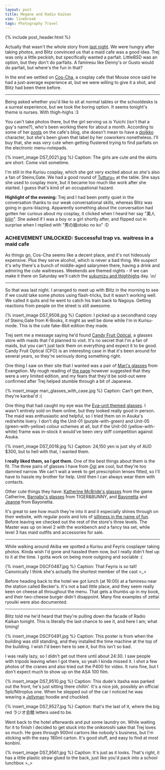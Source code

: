 ```yaml
---
layout: post
title: Megane and Radio Kaikan
vim: linebreak
tags: Photography Travel
---
```


{% include post_header.html %}

Actually that wasn't the whole story from [last night](/2012/03/06/ramen-to-tarot-to-kurisu.html). We were hungry after taking photos, and Blitz convinced us that a maid cafe was a good idea. Trej was only a little peckish, but specifically wanted a parfait. LittleBSD was an option, but they don't do parfaits. A famiresu like Denny's or Gusto would do parfait, but where's the fun in that?

In the end we settled on [Cos-Cha](http://www.cos-cha.com/), a cosplay cafe that Mouse once said he had a just-average experience at, but we were willing to give it a shot, and Blitz had been there before.

-----

Being asked whether you'd like to sit at normal tables or the schooldesks is a surreal experience, but we took the boring option. It seems tonight's theme is nurses. With thigh-highs  :3

You can't take photos there, but the girl serving us is Yuichi (isn't that a guy's name?), who's been working there for about a month. According to some of her [posts](http://blog.livedoor.jp/cos_cha/archives/52260461.html) on the cafe's blog, she doesn't mean to have a [dojikko](http://tvtropes.org/pmwiki/pmwiki.php/Main/Dojikko) character, but she's been given that label by her coworkers nonetheless. I'll buy that, she was *very* cute when getting flustered trying to find parfaits on the electronic menu-notepads.

{% insert_image DS7_0021.jpg %}
Caption: The girls are cute and the skirts are short. Come visit sometime.

I'm still in the Kurisu cosplay, which she got very excited about as she's also a fan of Steins;Gate. We had a good round of [Tutturu~](http://www.youtube.com/watch?v=gycSZoYzEks) at the table. She says she used to cosplay more, but it became too much like work after she started. I guess that's kind of an occupational hazard.

**Highlight of the evening:** Trej and I had been pretty quiet in the conversation thanks to our weak conversational skills, whereas Blitz was going in guns-blazing. Apparently something about the conversation had gotten her curious about my cosplay, it clicked when I heard her say "<ruby>美人<rt><rp>(</rp><a href="http://jisho.org/words?jap=%E7%BE%8E%E4%BA%BA">bijin</a><rp>)</rp></rt></ruby>". She asked if I was a boy or a girl shortly after, and flipped out in surprise when I replied with "<ruby>男の娘<rt><rp>(</rp>otoko no ko<rp>)</rp></rt></ruby>" :D

### ACHIEVEMENT UNLOCKED: Successful trap vs. waitress in a maid cafe

As things go, Cos-Cha seems like a decent place, and it's not hideously expensive. Plus they serve alcohol, which is never a bad thing. We suspect it's why there's a bunch of middle-aged salarymen there, having a drink and admiring the cute waitresses. Weekends are themed nights - if we can make it there on Saturday we'll catch the [sukumizu and thighhighs](http://danbooru.donmai.us/post/show/1108674/) day. \o/

-----

So that was last night. I arranged to meet up with Blitz in the morning to see if we could take some photos using flash-tricks, but it wasn't working well. We called it quits and he went to catch his train back to Nagoya. Getting reactions from people on the street is still awesome.

{% insert_image DS7_9508.jpg %}
Caption: I picked up a secondhand copy of Steins;Gate from K-Books, it might as well be done while I'm in Kurisu-mode. This is the cute fake-8bit edition they made.

Trej sent me a message saying he'd found [Candy Fruit Optical](http://www.canful-megane.com/), a glasses store with maids that I'd planned to visit. It's no secret that I'm a fan of maids, but you can't just tack them on everything and expect it to be good. Candy Fruit Optical (CFO) is an interesting case in that it's been around for several years, so they're seriously doing something right.

One thing I saw on their site that I wanted was a pair of [Mari's glasses](http://danbooru.donmai.us/post/show/1027655/) from Evangelion. My rough reading of [the page](http://blog.livedoor.jp/moe_megane/archives/55466128.html) however suggested that they were a very limited edition, and my fears that they'd be sold-out were confirmed after Trej helped stumble through a bit of Japanese.

{% insert_image mari_glasses_with_case.jpg %}
Caption: Can't get them, they're kanbai'd :(

One thing that had caught my eye was the [Eva-unit themed glasses](http://blog.livedoor.jp/moe_megane/archives/55509952.html). I wasn't entirely sold on them online, but they looked really good in person. The maid was enthusiastic and helpful, so I tried them on in Asuka's red/white livery. I don't dig the Unit-01 (purple-with-green) and Unit-05 (green-with-yellow) colour schemes at all, but if the Unit-00 (yellow-with-white) frame was in-stock it would've been very stiff competition against Asuka.

{% insert_image DS7_0018.jpg %}
Caption: 24,150 yen is just shy of AUD $300, but to hell with that, I wanted them.

**I really liked them, so I got them**. One of the best things about them is the fit. The three pairs of glasses I have from [Ogi](http://www.ogieyewear.com/) are cool, but they're too damned narrow. We can't wait a week to get prescription lenses fitted, so I'll have to hassle my brother for help. Until then I can always wear them with contacts.

Other cute things they have: [Katherine McBride's glasses](http://blog.livedoor.jp/moe_megane/archives/55502043.html) from the game Catherine, [Barnaby's glasses](http://blog.livedoor.jp/moe_megane/archives/55469557.html) from TIGER&BUNNY, and [Bayonetta](http://www.canful-megane.com/info/BAYONETTA.html) and [Jeanne](http://www.canful-megane.com/info/Jeanne.html) from Bayonetta.

It's great to see how much they're into it and it especially shines through on their website, with regular posts and lots of [silliness in the name of fun](http://blog.livedoor.jp/moe_megane/archives/55501356.html). Before leaving we checked out the rest of the store's three levels. The Master was up on level 2 with the workbench and a fancy tea set, while level 3 has maid outfits and accessories for sale.

-----

While walking around Akiba we spotted a Kurisu and Feyris cosplayer taking photos. Kinda wish I'd gone and hassled them now, but I really didn't feel up to it at the time. I gotta work on being more outgoing and sociable :(

{% insert_image DSCF0487.jpg %}
Caption: That Feyris is so tall! Canonically I think she's actually the shortest member of the cast >_>

Before heading back to the hotel we got lunch (at 16:00) at a famiresu near the station called Becker's. It's not a bad little place, and they seem really keen on cheese all throughout the menu. That gets a thumbs up in my book, and their two-cheese burger didn't disappoint. Many fine examples of zettai ryouiki were also documented.

-----

Blitz told me he'd heard that they're pulling down the facade of Radio Kaikan tonight. This is literally the last chance to see it, and here I am; what timing!

{% insert_image DSCF0491.jpg %}
Caption: This poster is from when the building was still standing, and they installed the time machine at the top of the building. I wish I'd been here to see it, but this isn't so bad.

I was really lazy, so I didn't get out there until about 24:30. I saw people with tripods leaving when I got there, so yeah I kinda missed it. I shot a few photos of the cranes and also tried out the P400 for video. It runs fine, but I don't expect much to show up on the ASA 100 film.

{% insert_image DS7_9510.jpg %}
Caption: This dude's itasha was parked out the front, he's just sitting there chillin'. It's a nice job, possibly an official 5pb/Nitroplus one. When he stepped out of the car I noticed he was wearing a [Jellyman](http://www.cospa.com/detail/id/00000035764) hoodie and chuckled.

{% insert_image DS7_9527.jpg %}
Caption: that's the last of it, where the big red ラジオ会館 letters used to be.

Went back to the hotel afterwards and put some laundry on. While waiting for it to finish I decided to get stuck into the onikoroshi sake that Trej loves so much. He goes through 900ml cartons like nobody's business, but I'm sticking with the easy 180ml carton. It's good stuff, and easy to find at most konbini.

{% insert_image DS7_9561.jpg %}
Caption: It's just as it looks. That's right, it has a little plastic straw glued to the back, just like you'd pack into a school lunchbox >_>

